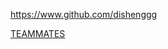 
<!-- Give link to your github home page -->
<span id="github">https://www.github.com/dishenggg</span>

<!-- [CS3281: Give your NUS-OSS project][CS3282: give your internal and external projects related to the module] -->
<span id="projects">[TEAMMATES](https://github.com/TEAMMATES/teammates)</span>

